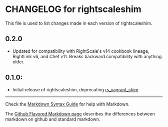 # CHANGELOG for rightscaleshim

This file is used to list changes made in each version of rightscaleshim.

## 0.2.0

* Updated for compatibility with RightScale's v14 cookbook lineage, RightLink v6, and Chef v11.  Breaks backward compatibility with anything older.

## 0.1.0:

* Initial release of rightscaleshim, deprecating [rs_vagrant_shim](https://github.com/rgeyer-rs-cookbooks/rs_vagrant_shim)

- - - 
Check the [Markdown Syntax Guide](http://daringfireball.net/projects/markdown/syntax) for help with Markdown.

The [Github Flavored Markdown page](http://github.github.com/github-flavored-markdown/) describes the differences between markdown on github and standard markdown.
